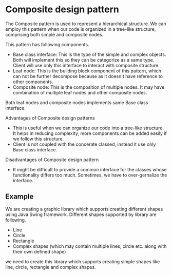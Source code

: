 # Composite design pattern

The Composite pattern is used to represent a hierarchical structure. We can employ this pattern when our code is organized in a tree-like structure, comprising both simple and composite nodes.

This pattern has following components.

- Base class interface: This is the type of the simple and complex objects. Both will implement this so they can be categorize as a same type. Client will use only this interface to interact with composite structure.
- Leaf node: This is the building block component of this pattern, which can not be further decompose because as it doesn't have reference to other components.
- Composite node: This is the composition of multiple nodes. It may have combination of multiple leaf nodes and other composite nodes.

Both leaf nodes and composite nodes implements same Base class interface.

Advantages of Composite design patterns

- This is useful when we can organize our code into a tree-like structure. It helps in reducing complexity, more components can be added easily if we follow this structure.
- Client is not coupled with the concerate classed, instead it use only Base class interface.

Disadvantages of Composite design pattern

- It might be difficult to provide a common interface for the classes whose functionality differs too much. Sometimes, we have to over-gernalize the interface.

## Example

We are creating a graphic library which supports creating different shapes using Java Swing framework. Different shapes supported by library are following.

- Line
- Circle
- Rectangle
- Complex shapes (which may contain multiple lines, circle etc. along with their own defined shape)

 we need to create this library which supports creating simple shapes like line, circle, rectangle and complex shapes.
